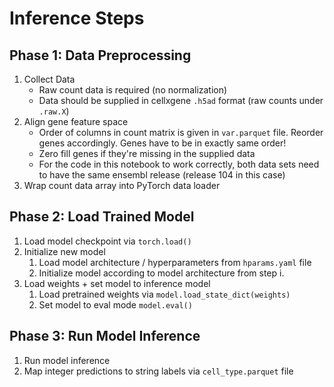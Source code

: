# Inference Steps

## Phase 1: Data Preprocessing
1. Collect Data
    * Raw count data is required (no normalization)
    * Data should be supplied in cellxgene `.h5ad` format (raw counts under `.raw.X`)
2. Align gene feature space
    * Order of columns in count matrix is given in `var.parquet` file. Reorder genes accordingly. Genes have to be in 
      exactly same order!
    * Zero fill genes if they're missing in the supplied data
    * For the code in this notebook to work correctly, both data sets need to have the same ensembl release 
      (release 104 in this case)
3. Wrap count data array into PyTorch data loader

## Phase 2: Load Trained Model
1. Load model checkpoint via `torch.load()`
2. Initialize new model
   1. Load model architecture / hyperparameters from `hparams.yaml` file
   2. Initialize model according to model architecture from step i.
3. Load weights + set model to inference model
   1. Load pretrained weights via `model.load_state_dict(weights)`
   2. Set model to eval mode `model.eval()`

## Phase 3: Run Model Inference

1. Run model inference
2. Map integer predictions to string labels via `cell_type.parquet` file
